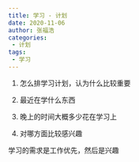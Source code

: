 ```yaml
---
title: 学习 - 计划
date: 2020-11-06
author: 张福浩
categories:
 - 计划
tags:
 - 学习
---
```


1. 怎么排学习计划，认为什么比较重要

2. 最近在学什么东西

3. 晚上的时间大概多少花在学习上

4. 对哪方面比较感兴趣

学习的需求是工作优先，然后是兴趣
